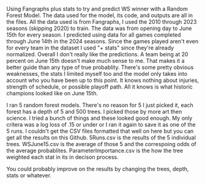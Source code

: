 Using Fangraphs plus stats to try and predict WS winner with a Random Forest Model. The data used for the model, its code, and outputs are all in the files. All the data used is from Fangraphs, I used the 2010 through 2023 seasons (skipping 2020) to train. The data was from opening day to June 15th for every season. I predicted using data for all games completed through June 14th in the 2024 seasons. Since the games played aren't even for every team in the dataset I used "+ stats" since they're already normalized. Overall I don't really like the predictions. A team being at 20 percent on June 15th doesn't make much sense to me. That makes it a better guide than any type of true probablity. There's some pretty obvious weaknesses, the stats I limited myself too and the model only takes into account who you have been up to this point. It knows nothing about injuries, strength of schedule, or possible playoff path. All it knows is what historic champions looked like on June 15th.

I ran 5 random forest models. There's no reason for 5 I just picked it, each forest has a depth of 5 and 500 trees. I picked those by more art then science. I tried a bunch of things and these looked good enough. My only critera was a log loss of .15 or under or I ran it again to save it as one of the 5 runs. I couldn't get the CSV files formatted that well on here but you can get all the results on this Github. 5Runs.csv is the results of the 5 individual trees. WSJune15.csv is the average of those 5 and the correspoing odds of the average probablites. ParameterImportance.csv is the how the tree weighted each stat in its in decison process.

You could probably improve on the results by changing the trees, depth, stats or whatever.

